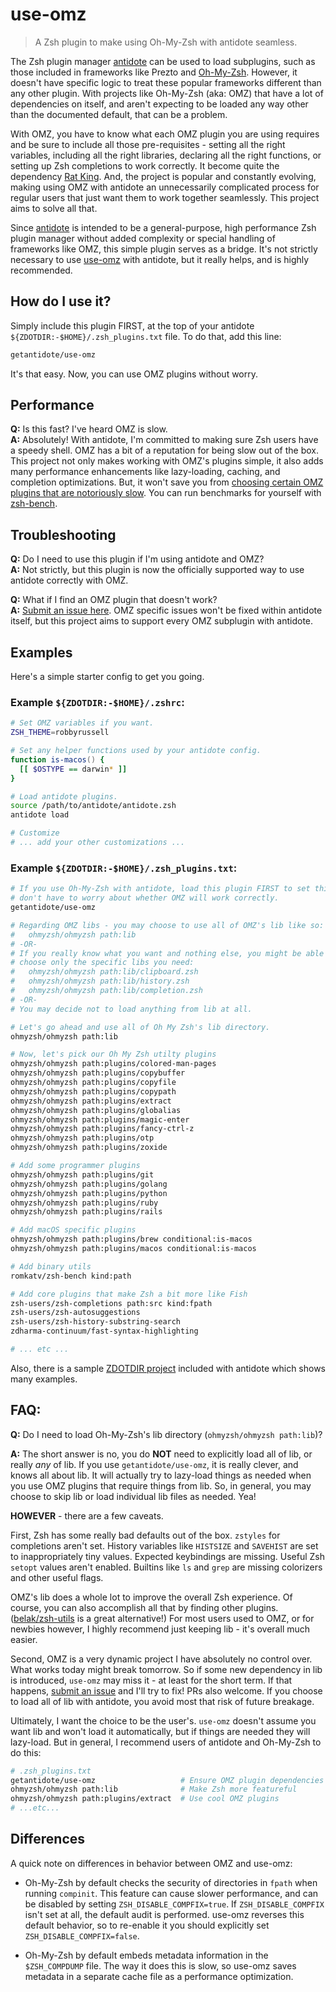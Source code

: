 # use-omz

> A Zsh plugin to make using Oh-My-Zsh with antidote seamless.

The Zsh plugin manager [antidote][antidote] can be used to load subplugins, such as those included in frameworks like Prezto and [Oh-My-Zsh][omz]. However, it doesn't have specific logic to treat these popular frameworks different than any other plugin. With projects like Oh-My-Zsh (aka: OMZ) that have a lot of dependencies on itself, and aren't expecting to be loaded any way other than the documented default, that can be a problem.

With OMZ, you have to know what each OMZ plugin you are using requires and be sure to include all those pre-requisites - setting all the right variables, including all the right libraries, declaring all the right functions, or setting up Zsh completions to work correctly. It become quite the dependency [Rat King](https://en.wikipedia.org/wiki/Rat_king). And, the project is popular and constantly evolving, making using OMZ with antidote an unnecessarily complicated process for regular users that just want them to work together seamlessly. This project aims to solve all that.

Since [antidote][antidote] is intended to be a general-purpose, high performance Zsh plugin manager without added complexity or special handling of frameworks like OMZ, this simple plugin serves as a bridge. It's not strictly necessary to use [use-omz](https://github.com/getantidote/use-omz) with antidote, but it really helps, and is highly recommended.

## How do I use it?

Simply include this plugin FIRST, at the top of your antidote `${ZDOTDIR:-$HOME}/.zsh_plugins.txt` file. To do that, add this line:

```zsh
getantidote/use-omz
```

It's that easy. Now, you can use OMZ plugins without worry.

## Performance

__Q:__ Is this fast? I've heard OMZ is slow.
<br/>
__A:__ Absolutely! With antidote, I'm committed to making sure Zsh users have a speedy shell. OMZ has a bit of a reputation for being slow out of the box. This project not only makes working with OMZ's plugins simple, it also adds many performance enhancements like lazy-loading, caching, and completion optimizations. But, it won't save you from [choosing certain OMZ plugins that are notoriously slow](https://github.com/ohmyzsh/ohmyzsh/issues/5327#issuecomment-248836398). You can run benchmarks for yourself with [zsh-bench].

## Troubleshooting

__Q:__ Do I need to use this plugin if I'm using antidote and OMZ?
</br>
__A:__ Not strictly, but this plugin is now the officially supported way to use antidote correctly with OMZ.

__Q:__ What if I find an OMZ plugin that doesn't work?
</br>
__A:__ [Submit an issue here](https://github.com/getantidote/use-omz/issues). OMZ specific issues won't be fixed within antidote itself, but this project aims to support every OMZ subplugin with antidote.

## Examples

Here's a simple starter config to get you going.

### Example `${ZDOTDIR:-$HOME}/.zshrc`:

```zsh
# Set OMZ variables if you want.
ZSH_THEME=robbyrussell

# Set any helper functions used by your antidote config.
function is-macos() {
  [[ $OSTYPE == darwin* ]]
}

# Load antidote plugins.
source /path/to/antidote/antidote.zsh
antidote load

# Customize
# ... add your other customizations ...
```

### Example `${ZDOTDIR:-$HOME}/.zsh_plugins.txt`:

```zsh
# If you use Oh-My-Zsh with antidote, load this plugin FIRST to set things up so you
# don't have to worry about whether OMZ will work correctly.
getantidote/use-omz

# Regarding OMZ libs - you may choose to use all of OMZ's lib like so:
#   ohmyzsh/ohmyzsh path:lib
# -OR-
# If you really know what you want and nothing else, you might be able to
# choose only the specific libs you need:
#   ohmyzsh/ohmyzsh path:lib/clipboard.zsh
#   ohmyzsh/ohmyzsh path:lib/history.zsh
#   ohmyzsh/ohmyzsh path:lib/completion.zsh
# -OR-
# You may decide not to load anything from lib at all.

# Let's go ahead and use all of Oh My Zsh's lib directory.
ohmyzsh/ohmyzsh path:lib

# Now, let's pick our Oh My Zsh utilty plugins
ohmyzsh/ohmyzsh path:plugins/colored-man-pages
ohmyzsh/ohmyzsh path:plugins/copybuffer
ohmyzsh/ohmyzsh path:plugins/copyfile
ohmyzsh/ohmyzsh path:plugins/copypath
ohmyzsh/ohmyzsh path:plugins/extract
ohmyzsh/ohmyzsh path:plugins/globalias
ohmyzsh/ohmyzsh path:plugins/magic-enter
ohmyzsh/ohmyzsh path:plugins/fancy-ctrl-z
ohmyzsh/ohmyzsh path:plugins/otp
ohmyzsh/ohmyzsh path:plugins/zoxide

# Add some programmer plugins
ohmyzsh/ohmyzsh path:plugins/git
ohmyzsh/ohmyzsh path:plugins/golang
ohmyzsh/ohmyzsh path:plugins/python
ohmyzsh/ohmyzsh path:plugins/ruby
ohmyzsh/ohmyzsh path:plugins/rails

# Add macOS specific plugins
ohmyzsh/ohmyzsh path:plugins/brew conditional:is-macos
ohmyzsh/ohmyzsh path:plugins/macos conditional:is-macos

# Add binary utils
romkatv/zsh-bench kind:path

# Add core plugins that make Zsh a bit more like Fish
zsh-users/zsh-completions path:src kind:fpath
zsh-users/zsh-autosuggestions
zsh-users/zsh-history-substring-search
zdharma-continuum/fast-syntax-highlighting

# ... etc ...
```

Also, there is a sample [ZDOTDIR project](https://github.com/getantidote/zdotdir/tree/ohmyzsh) included with antidote which shows many examples.

## FAQ:

__Q:__ Do I need to load Oh-My-Zsh's lib directory (`ohmyzsh/ohmyzsh path:lib`)?

__A:__ The short answer is no, you do **NOT** need to explicitly load all of lib, or really _any_ of lib. If you use `getantidote/use-omz`, it is really clever, and knows all about lib. It will actually try to lazy-load things as needed when you use OMZ plugins that require things from lib. So, in general, you may choose to skip lib or load individual lib files as needed. Yea!

**HOWEVER** - there are a few caveats.

First, Zsh has some really bad defaults out of the box. `zstyles` for completions aren't set. History variables like `HISTSIZE` and `SAVEHIST` are set to inappropriately tiny values. Expected keybindings are missing. Useful Zsh `setopt` values aren't enabled. Builtins like `ls` and `grep` are missing colorizers and other useful flags.

OMZ's lib does a whole lot to improve the overall Zsh experience. Of course, you can also accomplish all that by finding other plugins. ([belak/zsh-utils](https://github.com/belak/zsh-utils) is a great alternative!) For most users used to OMZ, or for newbies however, I highly recommend just keeping lib - it's overall much easier.

Second, OMZ is a very dynamic project I have absolutely no control over. What works today might break tomorrow. So if some new dependency in lib is introduced, `use-omz` may miss it - at least for the short term. If that happens, [submit an issue](https://github.com/getantidote/use-omz/issues) and I'll try to fix! PRs also welcome. If you choose to load all of lib with antidote, you avoid most that risk of future breakage.

Ultimately, I want the choice to be the user's. `use-omz` doesn't assume you want lib and won't load it automatically, but if things are needed they will lazy-load. But in general, I recommend users of antidote and Oh-My-Zsh to do this:

```zsh
# .zsh_plugins.txt
getantidote/use-omz                   # Ensure OMZ plugin dependencies work
ohmyzsh/ohmyzsh path:lib              # Make Zsh more featureful
ohmyzsh/ohmyzsh path:plugins/extract  # Use cool OMZ plugins
# ...etc...
```

## Differences

A quick note on differences in behavior between OMZ and use-omz:

- Oh-My-Zsh by default checks the security of directories in `fpath` when running `compinit`. This feature can cause slower performance, and can be disabled by setting `ZSH_DISABLE_COMPFIX=true`. If `ZSH_DISABLE_COMPFIX` isn't set at all, the default audit is performed. use-omz reverses this default behavior, so to re-enable it you should explicitly set `ZSH_DISABLE_COMPFIX=false`.

- Oh-My-Zsh by default embeds metadata information in the `$ZSH_COMPDUMP` file. The way it does this is slow, so use-omz saves metadata in a separate cache file as a performance optimization.

[antidote]:   https://github.com/mattmc3/antidote
[omz]:        https://github.com/ohmyzsh/ohmyzsh
[zsh-bench]:  https://github.com/romkatv/zsh-bench

